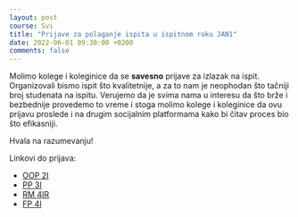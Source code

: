 ```yaml
---
layout: post
course: Svi
title: "Prijave za polaganje ispita u ispitnom roku JAN1"
date: 2022-06-01 09:30:00 +0200
comments: false
---
```


Molimo kolege i koleginice da se **savesno** prijave za izlazak na ispit. 
Organizovali bismo ispit što kvalitetnije, a za to nam je neophodan što 
tačniji broj studenata na ispitu. Verujemo da je svima nama u interesu da 
što brže i bezbednije provedemo to vreme i stoga molimo kolege i koleginice 
da ovu prijavu proslede i na drugim socijalnim platformama kako bi čitav 
proces bio što efikasniji.

Hvala na razumevanju!

Linkovi do prijava:
- [OOP 2I](https://forms.gle/KMzqsS5Mq9uGPJ9j7)
- [PP 3I](https://forms.gle/NQjv1RhEbAnVpA6s7)
- [RM 4IR](https://forms.gle/TvT2QPPazpKkjsTt9)
- [FP 4I](https://forms.gle/zE9BE4cqdgXJJbdr5)
